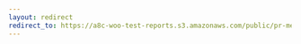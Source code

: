 ```yaml
---
layout: redirect
redirect_to: https://a8c-woo-test-reports.s3.amazonaws.com/public/pr-merge/40256/e2e/index.html
---
```

